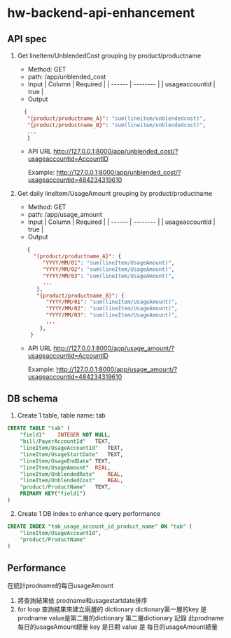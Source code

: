 # hw-backend-api-enhancement

## API spec
1. Get lineItem/UnblendedCost grouping by product/productname
   - Method:  GET
   - path:  /app/unblended_cost
   - Input
     | Column | Required |
     | ------ | -------- |
     | usageaccountid | true |
    - Output 
     
     ```JSON
       {
        "{product/productname_A}": "sum(lineitem/unblendedcost)",
        "{product/productname_B}": "sum(lineitem/unblendedcost)",
        ...
        }
      ```

   - API URL
      http://127.0.0.1:8000/app/unblended_cost/?usageaccountid=AccountID
      
      Example:
      http://127.0.0.1:8000/app/unblended_cost/?usageaccountid=484234319610

2. Get daily lineItem/UsageAmount grouping by product/productname
   - Method: GET
   - path:  /app/usage_amount
   - Input
     | Column | Required |
     | ------ | -------- |
     | usageaccountid | true |
    - Output
    ```JSON
       {
         "{product/productname_A}": {
            "YYYY/MM/01": "sum(lineItem/UsageAmount)",
            "YYYY/MM/02": "sum(lineItem/UsageAmount)",
            "YYYY/MM/03": "sum(lineItem/UsageAmount)",
            ...
          },
          "{product/productname_B}": {
             "YYYY/MM/01": "sum(lineItem/UsageAmount)",
             "YYYY/MM/02": "sum(lineItem/UsageAmount)",
             "YYYY/MM/03": "sum(lineItem/UsageAmount)",
             ...
           },
        }
      ```
      
    - API URL
      http://127.0.0.1:8000/app/usage_amount/?usageaccountid=AccountID
      
      Example:
      http://127.0.0.1:8000/app/usage_amount/?usageaccountid=484234319610

## DB schema
1. Create 1 table, table name: tab
```sql
CREATE TABLE "tab" (
	"field1"	INTEGER NOT NULL,
	"bill/PayerAccountId"	TEXT,
	"lineItem/UsageAccountId"	TEXT,
	"lineItem/UsageStartDate"	TEXT,
	"lineItem/UsageEndDate"	TEXT,
	"lineItem/UsageAmount"	REAL,
	"lineItem/UnblendedRate"	REAL,
	"lineItem/UnblendedCost"	REAL,
	"product/ProductName"	TEXT,
	PRIMARY KEY("field1")
)
```
2. Create 1 DB index to enhance query performance
```sql
CREATE INDEX "tab_usage_account_id_product_name" ON "tab" (
	"lineItem/UsageAccountId",
	"product/ProductName"
)
```
## Performance
在統計prodname的每日usageAmount
1. 將查詢結果依 prodname和usagestartdate排序
2. for loop 查詢結果來建立兩層的 dictionary
	dictionary第一層的key 是prodname
	value是第二層的dictionary
	第二層dictionary 記錄 此prodname 每日的usageAmount總量
	key 是日期
	value 是 每日的usageAmount總量

